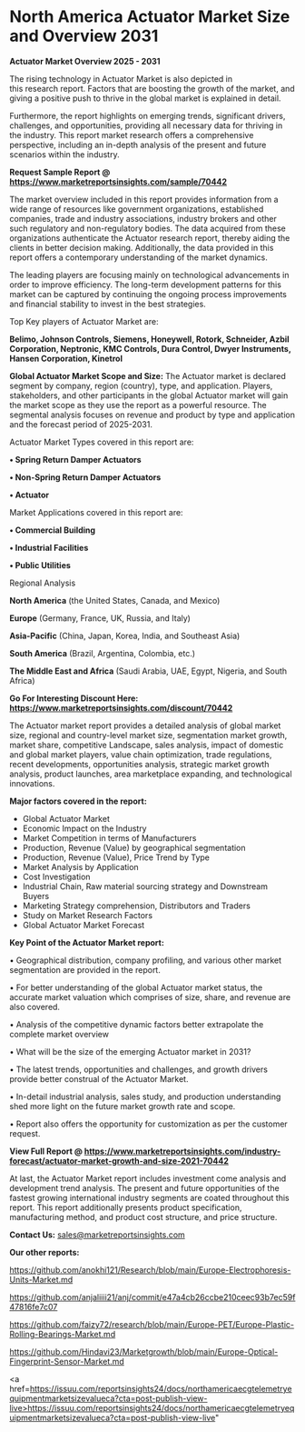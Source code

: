 # North America Actuator Market Size and Overview 2031

<Strong> Actuator Market Overview 2025 - 2031</strong>

The rising technology in Actuator Market is also depicted in this research report. Factors that are boosting the growth of the market, and giving a positive push to thrive in the global market is explained in detail.

Furthermore, the report highlights on emerging trends, significant drivers, challenges, and opportunities, providing all necessary data for thriving in the industry. This report market research offers a comprehensive perspective, including an in-depth analysis of the present and future scenarios within the industry.

<strong>Request Sample Report @ <a href=https://www.marketreportsinsights.com/sample/70442>https://www.marketreportsinsights.com/sample/70442</a></strong>

The market overview included in this report provides information from a wide range of resources like government organizations, established companies, trade and industry associations, industry brokers and other such regulatory and non-regulatory bodies. The data acquired from these organizations authenticate the Actuator research report, thereby aiding the clients in better decision making. Additionally, the data provided in this report offers a contemporary understanding of the market dynamics.

The leading players are focusing mainly on technological advancements in order to improve efficiency. The long-term development patterns for this market can be captured by continuing the ongoing process improvements and financial stability to invest in the best strategies.

Top Key players of Actuator Market are:

<strong>Belimo, Johnson Controls, Siemens, Honeywell, Rotork, Schneider, Azbil Corporation, Neptronic, KMC Controls, Dura Control, Dwyer Instruments, Hansen Corporation, Kinetrol</strong>

<strong><b>Global Actuator Market Scope and Size:</b></strong>
The Actuator market is declared segment by company, region (country), type, and application. Players, stakeholders, and other participants in the global Actuator market will gain the market scope as they use the report as a powerful resource. The segmental analysis focuses on revenue and product by type and application and the forecast period of 2025-2031.

Actuator Market Types covered in this report are:

<strong>• Spring Return Damper Actuators

• Non-Spring Return Damper Actuators

• Actuator</strong>

Market Applications covered in this report are:

<strong>• Commercial Building

• Industrial Facilities

• Public Utilities</strong> 

Regional Analysis

<strong>North America</strong> (the United States, Canada, and Mexico)

<strong>Europe</strong> (Germany, France, UK, Russia, and Italy)

<strong>Asia-Pacific</strong> (China, Japan, Korea, India, and Southeast Asia)

<strong>South America</strong> (Brazil, Argentina, Colombia, etc.)

<strong>The Middle East and Africa</strong> (Saudi Arabia, UAE, Egypt, Nigeria, and South Africa)

<strong>Go For Interesting Discount Here: <a href=https://www.marketreportsinsights.com/discount/70442>https://www.marketreportsinsights.com/discount/70442</a></strong>

The Actuator market report provides a detailed analysis of global market size, regional and country-level market size, segmentation market growth, market share, competitive Landscape, sales analysis, impact of domestic and global market players, value chain optimization, trade regulations, recent developments, opportunities analysis, strategic market growth analysis, product launches, area marketplace expanding, and technological innovations.

<strong><b>Major factors covered in the report:</b></strong>
<ul>
  <li>Global Actuator Market </li>
  <li>Economic Impact on the Industry</li>
  <li>Market Competition in terms of Manufacturers</li>
  <li>Production, Revenue (Value) by geographical segmentation</li>
  <li>Production, Revenue (Value), Price Trend by Type</li>
  <li>Market Analysis by Application</li>
  <li>Cost Investigation</li>
  <li>Industrial Chain, Raw material sourcing strategy and Downstream Buyers</li>
  <li>Marketing Strategy comprehension, Distributors and Traders</li>
  <li>Study on Market Research Factors</li>
  <li>Global Actuator Market Forecast</li>
</ul>

<strong><b>Key Point of the Actuator Market report:</b></strong>

• Geographical distribution, company profiling, and various other market segmentation are provided in the report.

• For better understanding of the global Actuator market status, the accurate market valuation which comprises of size, share, and revenue are also covered.

• Analysis of the competitive dynamic factors better extrapolate the complete market overview

• What will be the size of the emerging Actuator market in 2031?

• The latest trends, opportunities and challenges, and growth drivers provide better construal of the Actuator Market.

• In-detail industrial analysis, sales study, and production understanding shed more light on the future market growth rate and scope.

• Report also offers the opportunity for customization as per the customer request.

<strong><b>View Full Report @ <a href=https://www.marketreportsinsights.com/industry-forecast/actuator-market-growth-and-size-2021-70442>https://www.marketreportsinsights.com/industry-forecast/actuator-market-growth-and-size-2021-70442</a></b></strong>


At last, the Actuator Market report includes investment come analysis and development trend analysis. The present and future opportunities of the fastest growing international industry segments are coated throughout this report. This report additionally presents product specification, manufacturing method, and product cost structure, and price structure.

<strong>Contact Us:</strong>
sales@marketreportsinsights.com

<strong>Our other reports:</strong>

<a href=https://github.com/anokhi121/Research/blob/main/Europe-Electrophoresis-Units-Market.md>https://github.com/anokhi121/Research/blob/main/Europe-Electrophoresis-Units-Market.md</a>

<a href=https://github.com/anjaliiii21/anj/commit/e47a4cb26ccbe210ceec93b7ec59f47816fe7c07>https://github.com/anjaliiii21/anj/commit/e47a4cb26ccbe210ceec93b7ec59f47816fe7c07</a>

<a href=https://github.com/faizy72/research/blob/main/Europe-PET/Europe-Plastic-Rolling-Bearings-Market.md>https://github.com/faizy72/research/blob/main/Europe-PET/Europe-Plastic-Rolling-Bearings-Market.md</a>

<a href=https://github.com/Hindavi23/Marketgrowth/blob/main/Europe-Optical-Fingerprint-Sensor-Market.md>https://github.com/Hindavi23/Marketgrowth/blob/main/Europe-Optical-Fingerprint-Sensor-Market.md</a>

<a href=https://issuu.com/reportsinsights24/docs/northamericaecgtelemetryequipmentmarketsizevalueca?cta=post-publish-view-live>https://issuu.com/reportsinsights24/docs/northamericaecgtelemetryequipmentmarketsizevalueca?cta=post-publish-view-live</a>"
